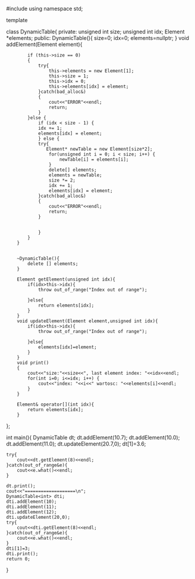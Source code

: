 #include <iostream>
using namespace std;

template<class Element>

class DynamicTable{
    private:
        unsigned int size;
        unsigned int idx;
        Element *elements;
    public:
        DynamicTable(){
            size=0;
            idx=0;
            elements=nullptr;
        }
        void addElement(Element element){
            
            if (this->size == 0) 
            {
                try{
                    this->elements = new Element[1];
                    this->size = 1;
                    this->idx = 0;
                    this->elements[idx] = element;
                }catch(bad_alloc&)
                {
                    cout<<"ERROR"<<endl;
                    return;
                }
            }else {
                if (idx < size - 1) {
                idx += 1;
                elements[idx] = element;
                } else {
                try{
                   Element* newTable = new Element[size*2];
                    for(unsigned int i = 0; i < size; i++) {
                        newTable[i] = elements[i];
                    }
                    delete[] elements;
                    elements = newTable;
                    size *= 2;
                    idx += 1;
                    elements[idx] = element;
                }catch(bad_alloc&)
                {
                    cout<<"ERROR"<<endl;
                    return;
                }
                
      
                }
            }
        }
    
        
        ~DynamicTable(){
            delete [] elements;
        }
        
        Element getElement(unsigned int idx){
            if(idx>this->idx){
                throw out_of_range("Index out of range");
            
            }else{
                return elements[idx];
            }
        }
        void updateElement(Element element,unsigned int idx){
            if(idx>this->idx){
                throw out_of_range("Index out of range");
            
            }else{
                elements[idx]=element;
            }
        }
        void print()
        {
            cout<<"size:"<<size<<", last element index: "<<idx<<endl;
            for(int i=0; i<=idx; i++) {
                cout<<"index: "<<i<<" wartosc: "<<elements[i]<<endl;
            }
        }
        
        Element& operator[](int idx){
            return elements[idx];
        }
};


int main(){
    DynamicTable<double> dt;
    dt.addElement(10.7);
    dt.addElement(10.0);
    dt.addElement(11.0);
    dt.updateElement(20.7,0);
    dt[1]=3.6;

    try{
        cout<<dt.getElement(8)<<endl;
    }catch(out_of_range&e){
        cout<<e.what()<<endl;
    }
    
    dt.print();
    cout<<"===================\n";
    DynamicTable<int> dti;
    dti.addElement(10);
    dti.addElement(11);
    dti.addElement(12);
    dti.updateElement(20,0);
    try{
        cout<<dti.getElement(8)<<endl;
    }catch(out_of_range&e){
        cout<<e.what()<<endl;
    }
    dti[1]=3;
    dti.print();
    return 0;
}